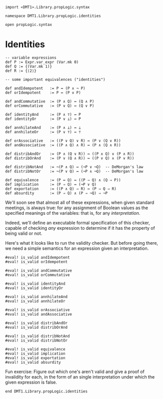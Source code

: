 ```lean
import «DMT1».Library.propLogic.syntax

namespace DMT1.Library.propLogic.identities

open propLogic.syntax
```

# Identities

```lean
-- variable expressions
def P := Expr.var_expr (Var.mk 0)
def Q := {(Var.mk 1)}
def R := {⟨2⟩}

-- some important equivalences ("identities")

def andIdempotent   := P ↔ (P ∧ ¬ P)
def orIdempotent    := P ↔ (P ∨ P)

def andCommutative  := (P ∧ Q) ↔ (Q ∧ P)
def orCommutative   := (P ∨ Q) ↔ (Q ∨ P)

def identityAnd     := (P ∧ ⊤) ↔ P
def identityOr      := (P ∨ ⊥) ↔ P

def annhilateAnd    := (P ∧ ⊥) ↔ ⊥
def annhilateOr     := (P ∨ ⊤) ↔ ⊤

def orAssociative   := ((P ∨ Q) ∨ R) ↔ (P ∨ (Q ∨ R))
def andAssociative  := ((P ∧ Q) ∧ R) ↔ (P ∧ (Q ∧ R))

def distribAndOr    := (P ∧ (Q ∨ R)) ↔ ((P ∧ Q) ∨ (P ∧ R))
def distribOrAnd    := (P ∨ (Q ∧ R)) ↔ ((P ∨ Q) ∧ (P ∨ R))

def distribNotAnd   := ¬(P ∧ Q) ↔ (¬P ∨ ¬Q)  -- DeMorgan's law
def distribNotOr    := ¬(P ∨ Q) ↔ (¬P ∧ ¬Q)  -- DeMorgan's law

def equivalence     := (P ↔ Q) ↔ ((P ⇒ Q) ∧ (Q ⇒ P))
def implication     := (P ⇒ Q) ↔ (¬P ∨ Q)
def exportation     := ((P ∧ Q) ⇒ R) ↔ (P ⇒ Q ⇒ R)
def absurdity       := (P ⇒ Q) ∧ (P ⇒ ¬Q) ⇒ ¬P
```

We'll soon see that almost all of these expressions,
when given standard meetings, is always true: for any
assignment of Boolean values as the specified meanings
of the variables: that is, for any *interpretation*.

Indeed, we'll define an executable formal specification
of this checker, capable of checking *any* expression to
determine if it has the property of being valid or not.

Here's what it looks like to run the validity checker.
But before going there, we need a simple semantics for
an expression given an interpretation.

```lean
#eval! is_valid andIdempotent
#eval! is_valid orIdempotent

#eval! is_valid andCommutative
#eval! is_valid orCommutative

#eval! is_valid identityAnd
#eval! is_valid identityOr

#eval! is_valid annhilateAnd
#eval! is_valid annhilateOr

#eval! is_valid orAssociative
#eval! is_valid andAssociative

#eval! is_valid distribAndOr
#eval! is_valid distribOrAnd

#eval! is_valid distribNotAnd
#eval! is_valid distribNotOr

#eval! is_valid equivalence
#eval! is_valid implication
#eval! is_valid exportation
#eval! is_valid absurdity
```
Fun exercise: Figure out which one's aren't valid and
give a proof of invalidity for each, in the form of an
single interpretation under which the given expression
is false.

```lean
end DMT1.Library.propLogic.identities
```
